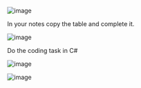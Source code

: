 ![image](https://github.com/MrAStone/StartEndCodeFixingTask/assets/60425249/d34dad5e-a403-4d6e-863f-2d3ebcd4b873)

In your notes copy the table and complete it.

![image](https://github.com/MrAStone/StartEndCodeFixingTask/assets/60425249/2c96d63f-1681-4b62-b50b-48fb68eba186)

Do the coding task in C#

![image](https://github.com/user-attachments/assets/62bf9c6f-4e0a-4a07-acb7-4868ed7c2d69)

![image](https://github.com/user-attachments/assets/34b9845e-ca9f-4d94-948c-a38435d1683f)
